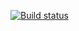 [![Build status](https://ci.appveyor.com/api/projects/status/gbt34880lc98s3m0?svg=true)](https://ci.appveyor.com/project/ArtemKlinkov/ajs-homeworks-test-ci)